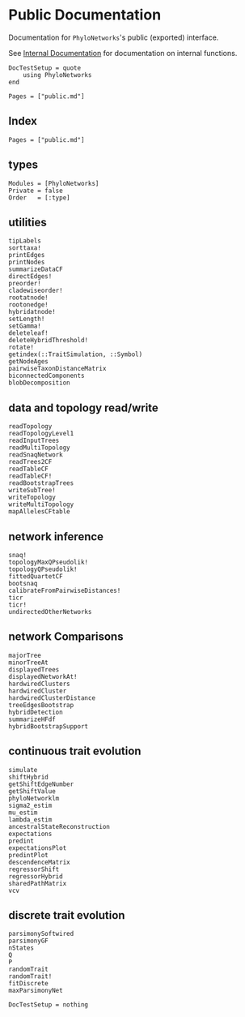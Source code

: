 # Public Documentation

Documentation for `PhyloNetworks`'s public (exported) interface.

See [Internal Documentation](@ref) for documentation on internal functions.

```@meta
DocTestSetup = quote
    using PhyloNetworks
end
```

```@contents
Pages = ["public.md"]
```

## Index

```@index
Pages = ["public.md"]
```

## types

```@autodocs
Modules = [PhyloNetworks]
Private = false
Order   = [:type]
```

## utilities

```@docs
tipLabels
sorttaxa!
printEdges
printNodes
summarizeDataCF
directEdges!
preorder!
cladewiseorder!
rootatnode!
rootonedge!
hybridatnode!
setLength!
setGamma!
deleteleaf!
deleteHybridThreshold!
rotate!
getindex(::TraitSimulation, ::Symbol)
getNodeAges
pairwiseTaxonDistanceMatrix
biconnectedComponents
blobDecomposition
```

## data and topology read/write

```@docs
readTopology
readTopologyLevel1
readInputTrees
readMultiTopology
readSnaqNetwork
readTrees2CF
readTableCF
readTableCF!
readBootstrapTrees
writeSubTree!
writeTopology
writeMultiTopology
mapAllelesCFtable
```

## network inference

```@docs
snaq!
topologyMaxQPseudolik!
topologyQPseudolik!
fittedQuartetCF
bootsnaq
calibrateFromPairwiseDistances!
ticr
ticr!
undirectedOtherNetworks
```
## network Comparisons

```@docs
majorTree
minorTreeAt
displayedTrees
displayedNetworkAt!
hardwiredClusters
hardwiredCluster
hardwiredClusterDistance
treeEdgesBootstrap
hybridDetection
summarizeHFdf
hybridBootstrapSupport
```

## continuous trait evolution

```@docs
simulate
shiftHybrid
getShiftEdgeNumber
getShiftValue
phyloNetworklm
sigma2_estim
mu_estim
lambda_estim
ancestralStateReconstruction
expectations
predint
expectationsPlot
predintPlot
descendenceMatrix
regressorShift
regressorHybrid
sharedPathMatrix
vcv
```

## discrete trait evolution

```@docs
parsimonySoftwired
parsimonyGF
nStates
Q
P
randomTrait
randomTrait!
fitDiscrete
maxParsimonyNet
```

```@meta
DocTestSetup = nothing
```
